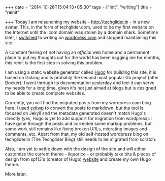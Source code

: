 +++
date = "2014-10-26T15:04:13+05:30"
tags = ["init", "writing"]
title = "reinit"

+++
Today I am relaunching my website - http://techglider.in - in a new avatar. This, in the form of techglider.com, used to be my first website on the Internet until the .com domain was stolen by a domain shark. Sometime later, I [switched](/post/2010/12/24/one-last-post-on-my-posterous-2/) to writing on [wordpress.com](http://k4rtik.wordpress.com) and stopped maintaining this site.

A constant feeling of not having an _official_ web home and a permanent place to put my thoughts out for the world has been nagging me for months, this reinit is the first step in solving this problem.

I am using a static website generator called [Hugo](http://gohugo.io) for building this site, it is based on Golang and is probably the second most popular Go project (after Docker). I went through its documentation yesterday and feel it can serve my needs for a long time, given it's not just aimed at blogs but is designed to be able to create complete websites.

Currently, you will find the migrated posts from my wordpress.com blog here. I used [exitwp](https://github.com/thomasf/exitwp) to convert the posts to markdown, but the tool is focused on Jekyll and the metadata generated doesn't match Hugo's directly (yes, Hugo is yet to add support for migration from wordpress). I have gone through the posts and corrected some markup problems, but some work still remains like fixing broken URLs, migrating images and comments, etc. Apart from that, my old self-hosted wordpress blog on techglider.in (The Techglider Blog) still needs to be migrated from scratch.

Also, I am yet to settle down with the design of the site and will either customize the current theme - liquorice - or probably take bits & pieces of design from spf13's (creator of Hugo) [website](http://spf13.com) and create my own Hugo theme.

More later.
